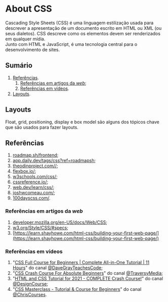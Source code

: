 # About CSS

Cascading Style Sheets (CSS) é uma linguagem estilização usada para descrever a apresentação de um documento escrito em HTML ou XML (ou seus dialetos). CSS descreve como os elementos devem ser renderizados em qualquer mídia.  
Junto com HTML e JavaScript, é uma tecnologia central para o desenvolvimento de sites.

## Sumário

1. [Referências](#referências).
   1. [Referências em artigos da _web_](#referências-em-artigos-da-web);
   2. [Referências em vídeos](#referências-em-vídeos).
2. [Layouts](#layouts).

## Layouts

Float, grid, positioning, display e box model são alguns dos tópicos chave que são usados para fazer layouts.

## Referências

1. [roadmap.sh/frontend](https://roadmap.sh/frontend);
2. [app.daily.dev/tags/css?ref=roadmapsh](https://app.daily.dev/tags/css?ref=roadmapsh);
3. [theodinproject.com//](https://www.theodinproject.com//);
4. [flexbox.io/](https://flexbox.io/);
5. [w3schools.com/css/](https://www.w3schools.com/css/);
6. [cssreference.io/](https://cssreference.io/);
7. [web.dev/learn/css/](https://web.dev/learn/css/);
8. [joshwcomeau.com/](https://www.joshwcomeau.com/);
9. [100dayscss.com/](https://100dayscss.com/).

### Referências em artigos da _web_

1. [developer.mozilla.org/en-US/docs/Web/CSS](_https://developer.mozilla.org/en-US/docs/Web/CSS);
2. [w3.org/Style/CSS/#specs](https://www.w3.org/Style/CSS/#specs);
3. [https://learn.shayhowe.com/html-css/building-your-first-web-page/](https://learn.shayhowe.com/html-css/building-your-first-web-page/)

### Referências em vídeos

1. "[CSS Full Course for Beginners | Complete All-in-One Tutorial | 11 Hours](https://youtu.be/n4R2E7O-Ngo)" do canal [@DaveGrayTeachesCode](https://www.youtube.com/@DaveGrayTeachesCode);
2. "[CSS Crash Course For Absolute Beginners](https://youtu.be/yfoY53QXEnI)" do canal [@TraversyMedia](https://www.youtube.com/@TraversyMedia);
3. "[HTML and CSS Tutorial for 2021 - COMPLETE Crash Course!](https://youtu.be/D-h8L5hgW-w)" do canal [@DesignCourse](https://www.youtube.com/@DesignCourse);
4. "[CSS Masterclass - Tutorial & Course for Beginners](https://youtu.be/FqmB-Zj2-PA)" do canal [@ChrisCourses](https://www.youtube.com/@ChrisCourses).
